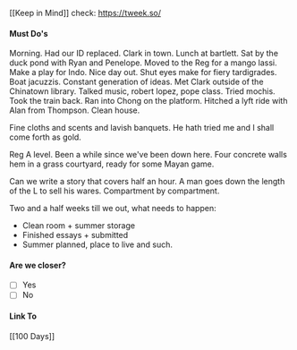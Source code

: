 [[Keep in Mind]]
check: https://tweek.so/
#### Must Do's

Morning. Had our ID replaced. Clark in town. Lunch at bartlett. Sat by the duck pond with Ryan and Penelope. Moved to the Reg for a mango lassi. Make a play for Indo. Nice day out. Shut eyes make for fiery tardigrades. Boat jacuzzis. Constant generation of ideas. Met Clark outside of the Chinatown library. Talked music, robert lopez, pope class. Tried mochis. Took the train back. Ran into Chong on the platform. Hitched a lyft ride with Alan from Thompson. Clean house.

Fine cloths and scents and lavish banquets.
He hath tried me and I shall come forth as gold.

Reg A level. Been a while since we've been down here. Four concrete walls hem in a grass courtyard, ready for some Mayan game. 

Can we write a story that covers half an hour. A man goes down the length of the L to sell his wares. Compartment by compartment. 

Two and a half weeks till we out, what needs to happen:
-  Clean room + summer storage
-  Finished essays + submitted
-  Summer planned, place to live and such. 
#### Are we closer?
- [ ] Yes
- [ ] No
#### Link To
[[100 Days]]